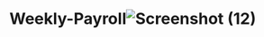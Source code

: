 # Weekly-Payroll![Screenshot (12)](https://user-images.githubusercontent.com/51972141/149581158-f0b4e844-52bd-431a-be4f-62175dacbcc9.png)
